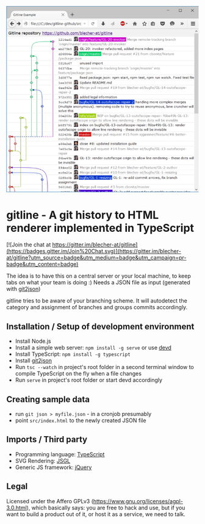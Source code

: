 ![gitline sample](https://github.com/blecher-at/gitline/blob/master/doc/gitline.png)

gitline - A git history to HTML renderer implemented in TypeScript
===========

[![Join the chat at https://gitter.im/blecher-at/gitline](https://badges.gitter.im/Join%20Chat.svg)](https://gitter.im/blecher-at/gitline?utm_source=badge&utm_medium=badge&utm_campaign=pr-badge&utm_content=badge)

The idea is to have this on a central server or your local machine, to keep tabs on what your team is doing :)
Needs a JSON file as input (generated with [git2json](https://github.com/blecher-at/git2json))

gitline tries to be aware of your branching scheme. It will autodetect the category and assignment of branches and groups commits accordingly.

Installation / Setup of development environment
------------------
- Install Node.js
- Install a simple web server: `npm install -g serve` or use [devd](https://github.com/cortesi/devd)
- Install TypeScript: `npm install -g typescript`
- Install [git2json](https://github.com/blecher-at/git2json)
- Run `tsc --watch` in project's root folder in a second terminal window to compile TypeScript on the fly when a file changes
- Run `serve` in project's root folder or start devd accordingly

Creating sample data
------------------
- run `git json > myfile.json` - in a cronjob presumably
- point `src/index.html` to the newly created JSON file

Imports / Third party
------------------
- Programming language: [TypeScript](http://www.typescriptlang.org/)
- SVG Rendering: [JSGL](http://www.jsgl.org/)  
- Generic JS framework: [jQuery](https://jquery.org/)

Legal
-----
Licensed under the Affero GPLv3 (https://www.gnu.org/licenses/agpl-3.0.html), which basically says: you are free to hack and use, but if you want to build a product out of it, or host it as a service, we need to talk.
